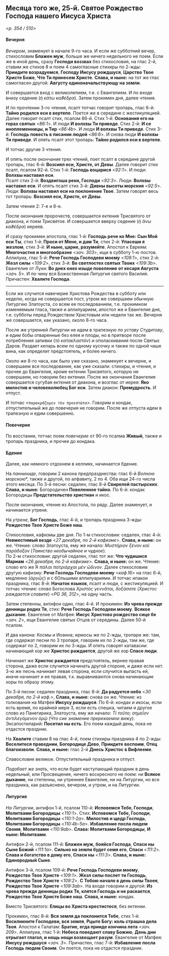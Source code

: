 
## Месяца того же, 25-й. Святое Рождество Господа нашего Иисуса Христа  

<*p. 354 / 510*>

#### Вечерня

*Вечером*, знаменует в начале 9-го часа. И если же субботний вечер, стихословим **Блажен муж**, больше 
же ничего недельного не поем. Если же в иной день, сразу **Господи воззвах** без стихословия, 
на глас 2-й, ставим же стихов 8 и поем 4 самогласные стихиры по 2-жды: **Приидите возрадуемся**, 
**Господу Иисусу рождшуся**, **Царство Твое Христе Боже**, **Что Ти принесем Христе**. 
**Слава, и ныне:** на тот же глас самогласен другой: **Августу единоначальствующу на земли**.    

И совершается вход с великолепием, т.е. с Евангелием. И по входе внизу седение (*ἡ κάτω καϑέδρα*). 
Затем прокимен дня, далее чтения. 

И по прочтении 3-го чтения, псалт тотчас говорит тропарь, глас 6-й: **Тайно родился еси в вертепе**. 
Поется же в середине с жестикуляцией. Далее говорит псалт стих, псалом 86-й. 
Стих 1-й: **Основания eго на горах святых** <*86:1*>. И люди **И волхвы Ти приведе**. 
Стих 2-й: **И се иноплеменницы, и Тир** <*86:4b*>. И люди **И волхвы Ти приведе**. 
Стих 3-й: **Господь повесть в писании людей** <*86:6*>. И снова люди **И волхвы Ти приведе**. 
И опять псалт этот тропарь: **Тайно родился еси в вертепе**. 

И тотчас другие 3 чтения. 

И опять после окончания трех чтений, поет псалт в середине другой тропарь, глас 6-й: 
**Возсиял еси, Христе, от Девы**. Далее говорит стих псалт, псалом 92-й. 
Стих 1-й: **Господь воцарися** <*92:1*>. И люди: **Волхвы наставил еси**.  
Псалт стих 2-й: **Воздвигоша реки, Господи** <*92:3*>. Люди: **Волхвы наставил еси**.
И опять псалт стих 3-й: **Дивны высоты морския** <*92:5*>. Люди: **Волхвы наставил еси на поклонение Твое**. 
Затем говорят весь тот тропарь: **Возсиял еси, Христе, от Девы**. 

Затем чтения 2: 7-е и 8-е. 

После окончания пророчеств, совершается ектения Трисвятого от диакона, и поем Трисвятое. 
И совершается вверху седение (*ἡ ἄνω καϑέδρα*) иереев. 

И сразу прокимен апостола, глас 1-й: **Господь рече ко Мне: Сын Мой еси Ты**, 
стих 1-й: **Проси от Мене, и дам Ти**, стих 2-й: **Упасеши я жезлом**, 
стих 3-й: **И ныне, царие, разумейте**. 
Апостол к Евреям: **Многочастне и многообразне** <*зач. 303*>, ищи в субботу 1-ю постов. 
Аллилуиа, глас 5-й: **Рече Господь Господеви моему** <*109:1*>, стих 2-й: **Жезл силы** <*109:2*>, 
стих 3-й: **Во светлостех святых Твоих** <*109:3b*>. 
Евангелие от Луки: **Во днех онех изыде повеление от кесаря Августа** <*зач. 5*>. 
И по чину вся Божественная Литургия святого Василия. 
Причастен: **Хвалите Господа**.      

--- 

Если же случится навечерие Христова Рождества в субботу или неделю, когда не совершается пост, 
утром же совершаем обычную Литургию Златоуста, со всем ее последованием, т.е. прокимном изменяемым 
гласа, также и аллилуарием, апостол же и Евангелие дня, т.е. субботы перед Рождеством Христовым или 
недели так же. Вечерня же совершается, как указано, около 8-го часа.  

После же утренней Литургии не идем в трапезную *по уставу Студитову*, и едим бобы отваренные без 
елея и плоды, но в притворе после потребления запивки (*τὸ κατακλαστὸν*) и ополаскивания после Святых 
Даров. Раздает келарь всем по одному кусочку и также по одной чаше вина, как определит предстоятель, 
и более ничего. 

Около же 8-го часа, как было уже сказано, знаменует к вечерне, и совершаем все последование, как 
уже сказали: стихиры, и чтения, и прочее до Евангелия, кроме ектении Трисвятого, которую не совершаем, 
но говорим без ектении. После же окончания Евангелия совершается сугубая ектения от диакона, 
и возглас от иерея: **Яко милостив и человеколюбец Бог еси**. Затем диакон: **Премудрость**. И отпуст. 

И тотчас <`παρακράζομεν τὸν προεστῶτα`>. Говорим и кондак, отпустительный же до повечерия не говорим. 
После же отпуста идем в трапезную и едим совершенно. 

#### Повечерие

По восстании, тотчас поем *повечерие* от 90-го псалма **Живый**, также и тропарь праздника, и прочее 
до кондака. 

#### Бдение

Далее, как немного отдохнем в келлиях, начинается бдение. 

На *паннихиде*, говорим 2 канона предпразднества: глас 6-й *Волною морскою**, также и другой, по алфавиту, 
2 по 4. Оба ищи 24-го числа этого месяца. 
По 3-й песни: седален, глас 8-й **Свирелей пастырских**. **Слава, и ныне:** Богородичен **Повеленное тайно**.
По 6-й: кондак Богородицы **Предстательство христиан** и икос. 

После окончания, чтение из Апостола, по ряду. Далее знаменует, и начинается утреня. 

На *утрене*, **Бог Господь**, глас 4-й, и тропарь праздника 3-жды: **Рождество Твое Христе Боже наш**. 

Стихословия, кафизмы две дня. 
По 1-м стихословии: седален, глас 4-й: **Невместимый везде** <*27 декабря, по 2-й кафизме*>. 
**Слава, и ныне:** он же. Чтение: слово Златоуста, ему же начало: *Μυστήριον ξένον καὶ παράδοξον* 
(*Таинство необычайное и чудное*).  
По 2-м стихословии: другой седален, глас тот же: **Что чудишися Мариам** <*26 декабря, по 2-й кафизме*>. 
**Слава, и ныне:** он же. Чтение: слово его же *̔́Α πάλαι πατριάρχαι μὲν ὤδινον*. 
Далее стихословим другую кафизму: **Рече Господь Господеви моему** <*каф.16*> на глас 6-й, 
медленно (*ἀργῶς*) и с бОльшими аллилуариями. И тотчас ипакои праздника, глас 8-й: **Начаток языков**, 
псалт и люди, с жестикуляцией. И тотчас чтение: слово Богослова *Χριστὸς γεννᾶται, δοξάσατε* 
(*Христос раждается славите*) <*PG 36, 312*>, на одну часть. 

Затем степенны, антифон один, глас 4-й. И прокимен: **Из чрева прежде денницы родих Тя**, стих: 
**Рече Господь Господеви моему**. **Всякое дыхание**. Евангелие от Матфея: **Иисус Христово 
рождество сице бе** <*зач. 2*>, ищи Евангелие святых Отцов от середины. Далее 50-й псалом. 

И два канона: Космы и Иоанна; ирмосы же по 2-жды, тропари же: там, где содержат песни по 3 тропаря, 
говорим их по 2-жды, там же, где содержат по 2, говорим их по 3-жды. И опять говорят катавасии: 
начинающий хор же **Христос раждается**, другой же хор **Спасе люди**. 

Начинает же **Христос раждается** предстоятель, вернее правая сторона, даже если случится начинать 
другой стороне, и даже если нет. 3-ю же песнь начинает левая сторона, если случится выпасть ей,  
иначе начинает и ее правая, т.к. выравниваются снова начинающие хоры по образу этому. 

По 3-й песни: седален праздника, глас 8-й: **Да радуется небо** <*30 декабря, по 2-й каф.*>, 
**Слава, и ныне:** снова он же. Чтение: из толкования на Матфея **Иисусу рождшуся**.
По 6-й: кондак и икосы, если есть время, по крайней мере 3, если есть спешка, читаем и другое слово 
из Панегирика, Златоуста, ему же начало: *Τί τοῦτο; σημεῖον ἀντιλεγόμενον ὁρῷ* (*Что сие знамение 
пререкаемое вижу*). 
Эксапостиларий: **Посетил ны есть**. Его поем каждый день, пока не отдастся праздник. 

На **Хвалите** ставим 8 на глас 4-й, поем стихиры праздника 4 по 2-жды: **Веселитеся праведнии**, 
**Богородице Дево**, **Приидите воспоим**, **Отец благоизволи**. **Слава, и ныне:** глас 2-й 
**Днесь Христос в Вифлееме**. 

Славословие великое. Отпустительный праздника и отпуст. 

*Подобает же знать*, что если будет наступающий праздник в день недельный, или Просвещение, 
ничего воскресного не поем: ни **Всякое дыхание**, ни степенны, ни утреннее Евангелие, 
ни на Литургии, но все праздника, как разъяснено, вечером, и утром, и на Литургии. 

#### Литургия

*На Литургии*, антифон 1-й, псалом 110-й: **Исповемся Тебе, Господи**, **Молитвами Богородицы** <*110:1*>. 
Стих: **Исповемся Тебе, Господи**, **Молитвами Богородицы** <*110:1-2a*>. 
**Милостив и щедр Господь**, **Молитвами Богородицы** <*110:4b-5a*>. 
**Избавление посла людем Своим**, **Молитвами** <*110:9ab*>. 
**Слава: Молитвами Богородицы**, **И ныне: Молитвами**. 

Антифон 2-й, псалом 111-й: **Блажен муж, бояйся Господа**, **Спаси ны Сыне Божий** <*111:1a*>. 
**Сильно на земли будет семя eго**, **Спаси** <*111:2*>. 
**Слава и богатство в дому eго**, **Спаси ны** <*111:3*>. 
**Слава, и ныне: Единородный Сыне**. 

Антифон 3-й, псалом 109-й: **Рече Господь Господеви моему**, **Рождество Твое Христе** <*109:1*>. 
**Жезл силы послет ти Господь**, **Рождество Твое Христе** <*109:2*>. 
**С Тобою начало в день силы Твоея**, **Рождество Твое Христе** <*109:3ab*>. 
На входе говорим и другой: **Из чрева прежде денницы родих Тя, клятся Господь и не раскается**, 
**Рождество Твое Христе Боже наш**. **Слава, и ныне:** кондак.

Вместо Трисвятого: **Елицы во Христа крестистеся**, без ектении. 

Прокимен, глас 8-й: **Вся земля да поклонится Тебе**, стих 1-й: **Воскликните Господеви, вся земля**, 
**Рцыте Богу: коль страшна дела Твоя**. 
Апостол к Галатам: **Братие, егда прииде кончина лета** <*зач. 209*>. 
Аллилуиа, глас 1-й: **Небеса поведают славу Божию**, **День дни отрыгает глагол, и нощь нощи 
возвещает разум**. 
Евангелие от Матфея: **Иисусу рождшуся** <*зач. 3*>. 
Причастен, глас 7-й: **Избавление посла Господь людем Своим**. Он поется, пока не отдастся праздник. 
